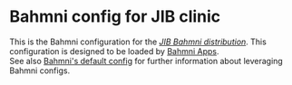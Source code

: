 # Bahmni config for JIB clinic

This is the Bahmni configuration for the [_JIB Bahmni distribution_](https://github.com/mekomsolutions/bahmni-distro-jib).
This configuration is designed to be loaded by [Bahmni Apps](https://github.com/Bahmni/openmrs-module-bahmniapps).
<br/>See also [Bahmni's default config](https://github.com/Bahmni/default-config) for further information about leveraging Bahmni configs.

